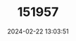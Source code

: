 ---
title: "151957"
category: "Neowerdermannia chilensis"
draft: false
date: 2024-02-22 13:03:51
languages:
  Spanish; Castilian: ["Achacana", "Macso"]
---